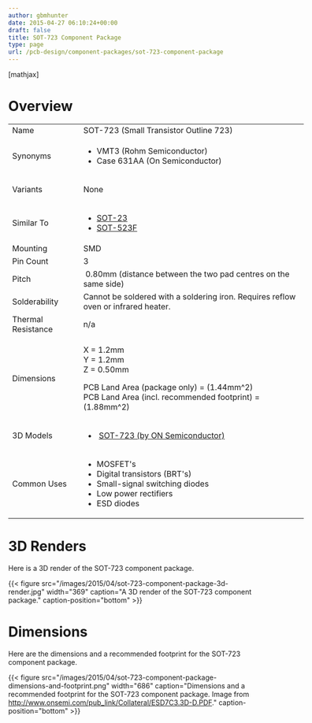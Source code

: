 ```yaml
---
author: gbmhunter
date: 2015-04-27 06:10:24+00:00
draft: false
title: SOT-723 Component Package
type: page
url: /pcb-design/component-packages/sot-723-component-package
---
```


[mathjax]




# Overview


<table style="width: 600px;" >
<tbody >
<tr >

<td >Name
</td>

<td >SOT-723 (Small Transistor Outline 723)
</td>
</tr>
<tr >

<td >Synonyms
</td>

<td >



  * VMT3 (Rohm Semiconductor)
  * Case 631AA (On Semiconductor)


</td>
</tr>
<tr >

<td >Variants
</td>

<td >


None



</td>
</tr>
<tr >

<td >Similar To
</td>

<td >



  * [SOT-23](http://blog.mbedded.ninja/pcb-design/component-packages/sot-23-component-package)
  * [SOT-523F](http://blog.mbedded.ninja/pcb-design/component-packages/sot-523f)


</td>
</tr>
<tr >

<td >Mounting
</td>

<td >SMD
</td>
</tr>
<tr >

<td >Pin Count
</td>

<td >3
</td>
</tr>
<tr >

<td >Pitch
</td>

<td > 0.80mm (distance between the two pad centres on the same side)
</td>
</tr>
<tr >

<td >Solderability
</td>

<td >Cannot be soldered with a soldering iron. Requires reflow oven or infrared heater.
</td>
</tr>
<tr >

<td >Thermal Resistance
</td>

<td >n/a
</td>
</tr>
<tr >

<td >Dimensions
</td>

<td >


X = 1.2mm  
Y = 1.2mm  
Z = 0.50mm




PCB Land Area (package only) = \(1.44mm^2\)  
PCB Land Area (incl. recommended footprint) = \(1.88mm^2\)



</td>
</tr>
<tr >

<td >3D Models
</td>

<td >



  *  [SOT-723 (by ON Semiconductor)](http://www.3dcontentcentral.com/download-model.aspx?catalogid=171&id=196277)


</td>
</tr>
<tr >

<td >Common Uses
</td>

<td >



  * MOSFET's
  * Digital transistors (BRT's)
  * Small-signal switching diodes
  * Low power rectifiers
  * ESD diodes


</td>
</tr>
</tbody>
</table>


# 3D Renders




Here is a 3D render of the SOT-723 component package.


{{< figure src="/images/2015/04/sot-723-component-package-3d-render.jpg" width="369" caption="A 3D render of the SOT-723 component package." caption-position="bottom" >}}


# Dimensions




Here are the dimensions and a recommended footprint for the SOT-723 component package.


{{< figure src="/images/2015/04/sot-723-component-package-dimensions-and-footprint.png" width="686" caption="Dimensions and a recommended footprint for the SOT-723 component package. Image from http://www.onsemi.com/pub_link/Collateral/ESD7C3.3D-D.PDF." caption-position="bottom" >}}
